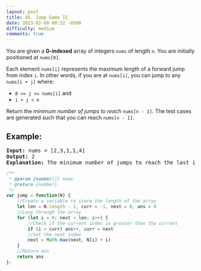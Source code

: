 ```yaml
---
layout: post
title: 45. Jump Game II
date: 2023-02-08 08:52 -0500
difficulty: medium
comments: true
---
```

You are given a **0-indexed** array of integers `nums` of length `n`. You are initially positioned at `nums[0]`.

Each element `nums[i]` represents the maximum length of a forward jump from index `i`. In other words, if you are at `nums[i]`, you can jump to any `nums[i + j]` where:

- `0 <= j <= nums[i]` and
- `i + j < n`

Return the _minimum number of jumps to reach_ `nums[n - 1]`. The test cases are generated such that you can reach `nums[n - 1]`.

## Example:
<pre><strong>Input:</strong> nums = [2,3,1,1,4]
<strong>Output:</strong> 2
<strong>Explanation:</strong> The minimum number of jumps to reach the last index is 2. Jump 1 step from index 0 to 1, then 3 steps to the last index.
</pre>

```javascript
/**
 * @param {number[]} nums
 * @return {number}
 */
var jump = function(N) {
    //Create a variable to store the length of the array
    let len = N.length - 1, curr = -1, next = 0, ans = 0
    //Loop through the array
    for (let i = 0; next < len; i++) {
        //Check if the current index is greater than the current
        if (i > curr) ans++, curr = next
        //Set the next index
        next = Math.max(next, N[i] + i)
    }
    //Return ans
    return ans
};
```